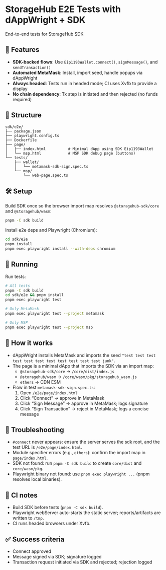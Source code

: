 # StorageHub E2E Tests with dAppWright + SDK

End-to-end tests for StorageHub SDK

## 🚀 Features

- **SDK-backed flows**: Use `Eip1193Wallet.connect()`, `signMessage()`, and `sendTransaction()`
- **Automated MetaMask**: Install, import seed, handle popups via dAppWright
- **Always headed**: Tests run in headed mode; CI uses Xvfb to provide a display
- **No chain dependency**: Tx step is initiated and then rejected (no funds required)

## 📁 Structure

```
sdk/e2e/
├── package.json
├── playwright.config.ts
├── Dockerfile
├── page/
│   ├── index.html          # Minimal dApp using SDK Eip1193Wallet
│   └── msp.html            # MSP SDK debug page (buttons)
└── tests/
    ├── wallet/
    │   └── metamask-sdk-sign.spec.ts
    └── msp/
        └── web-page.spec.ts
```

## 🛠️ Setup

Build SDK once so the browser import map resolves `@storagehub-sdk/core` and `@storagehub/wasm`:

```bash
pnpm -C sdk build
```

Install e2e deps and Playwright (Chromium):

```bash
cd sdk/e2e
pnpm install
pnpm exec playwright install --with-deps chromium
```

## 🧪 Running

Run tests:

```bash
# All tests
pnpm -C sdk build
cd sdk/e2e && pnpm install
pnpm exec playwright test

# Only MetaMask
pnpm exec playwright test --project metamask

# Only MSP
pnpm exec playwright test --project msp
```

## 🔧 How it works

- dAppWright installs MetaMask and imports the seed `"test test test test test test test test test test test junk"`.
- The page is a minimal dApp that imports the SDK via an import map:
  - `@storagehub-sdk/core` → `/core/dist/index.js`
  - `@storagehub/wasm` → `/core/wasm/pkg/storagehub_wasm.js`
  - `ethers` → CDN ESM
- Flow in test `metamask-sdk-sign.spec.ts`:
  1) Open `/e2e/page/index.html`
  2) Click “Connect” → approve in MetaMask
  3) Click “Sign Message” → approve in MetaMask; logs signature
  4) Click “Sign Transaction” → reject in MetaMask; logs a concise message

## 🐛 Troubleshooting

- `#connect` never appears: ensure the server serves the sdk root, and the test URL is `/e2e/page/index.html`.
- Module specifier errors (e.g., `ethers`): confirm the import map in `page/index.html`.
- SDK not found: run `pnpm -C sdk build` to create `core/dist` and `core/wasm/pkg`.
- Playwright binary not found: use `pnpm exec playwright ...` (pnpm resolves local binaries).

## 🧰 CI notes

- Build SDK before tests (`pnpm -C sdk build`).
- Playwright webServer auto-starts the static server; reports/artifacts are written to `/tmp`.
- CI runs headed browsers under Xvfb.

## ✅ Success criteria

- Connect approved
- Message signed via SDK; signature logged
- Transaction request initiated via SDK and rejected; rejection logged
